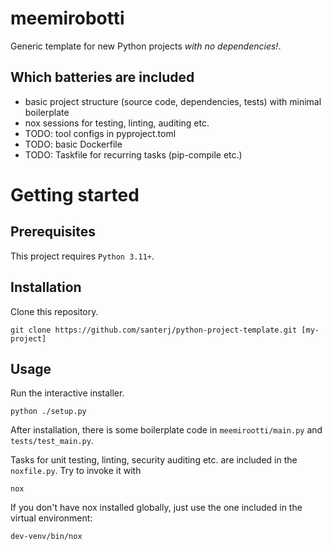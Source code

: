 # meemirobotti

Generic template for new Python projects _with no dependencies!_.

## Which batteries are included

- basic project structure (source code, dependencies, tests) with minimal boilerplate
- nox sessions for testing, linting, auditing etc.
- TODO: tool configs in pyproject.toml
- TODO: basic Dockerfile
- TODO: Taskfile for recurring tasks (pip-compile etc.)

# Getting started

## Prerequisites

This project requires `Python 3.11+`.

## Installation

Clone this repository.

    git clone https://github.com/santerj/python-project-template.git [my-project]

## Usage

Run the interactive installer.

    python ./setup.py

After installation, there is some boilerplate code in `meemirootti/main.py` and `tests/test_main.py`.

Tasks for unit testing, linting, security auditing etc. are included in the `noxfile.py`. Try to invoke it with

    nox

If you don't have nox installed globally, just use the one included in the virtual environment:

    dev-venv/bin/nox
